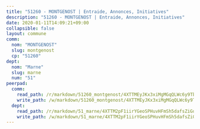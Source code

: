 ```yaml
---
title: "51260 - MONTGENOST | Entraide, Annonces, Initiatives"
description: "51260 - MONTGENOST | Entraide, Annonces, Initiatives"
date: 2020-01-11T14:09:21+09:00
collapsible: false
layout: commune
comm:
  nom: "MONTGENOST"
  slug: montgenost
  cp: "51260"
dept:
  nom: "Marne"
  slug: marne
  num: "51"
peerpad:
  comm:
    read_path: /r/markdown/51260_montgenost/4XTTMEyJKx3xiMgMGqQLWc6y9TbqHMDGRw2xhZy8DFe52kBMr
    write_path: /w/markdown/51260_montgenost/4XTTMEyJKx3xiMgMGqQLWc6y9TbqHMDGRw2xhZy8DFe52kBMr-K3TgUdWiuWAfsn2jBXsNvsvxo3DF4oLjeu2Ro319Un5mi4MDfZEpiYa8ayUDAgMBZS6WAgJAeEmMtbUrYXZA3LWb64FVgTEbcaBJ4R8RZyXXL77bkaHuXKPgfQpeRZuHcV5p3QYg
  dept:
    read_path: /r/markdown/51_marne/4XTTM2pF1iirYGeoSPHuvHFmSh5dafsZiGuDVqApNYr9W2doe
    write_path: /w/markdown/51_marne/4XTTM2pF1iirYGeoSPHuvHFmSh5dafsZiGuDVqApNYr9W2doe-K3TgV7EpXmd75L5pz6aUTALihWsFeiubyposyfPgz6DbQby3ZQF3gNXaGqeRVGevfRz46yND7Y8QkCv5VozWFj5shZbEokjWNQrdmmsAHCxzuLQj5kuinh4kCdsefHKLdp7xhUwa
---
```


